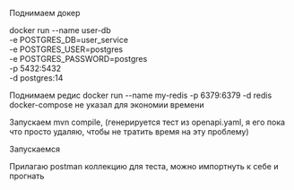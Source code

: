 Поднимаем докер

docker run --name user-db \
-e POSTGRES_DB=user_service \
-e POSTGRES_USER=postgres \
-e POSTGRES_PASSWORD=postgres \
-p 5432:5432 \
-d postgres:14

Поднимаем редис
docker run --name my-redis -p 6379:6379 -d redis
docker-compose не указал для экономии времени

Запускаем mvn compile, (генерируется тест из openapi.yaml, я его пока что просто удаляю, чтобы не тратить время на эту проблему)

Запускаемся

Прилагаю postman коллекцию для теста, можно импортнуть к себе и прогнать
